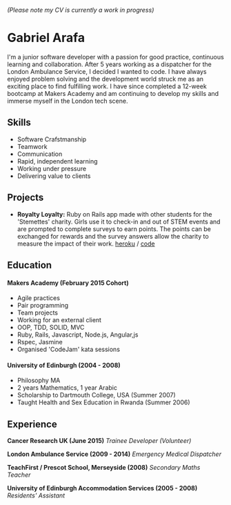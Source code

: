 *(Please note my CV is currently a work in progress)*
# Gabriel Arafa

I'm a junior software developer with a passion for good practice, continuous learning and collaboration. After 5 years working as a dispatcher for the London Ambulance Service, I decided I wanted to code. I have always enjoyed problem solving and the development world struck me as an exciting place to find fulfilling work. I have since completed a 12-week bootcamp at Makers Academy and am continuing to develop my skills and immerse myself in the London tech scene.

## Skills

- Software Crafstmanship
- Teamwork
- Communication
- Rapid, independent learning
- Working under pressure
- Delivering value to clients

## Projects
- **Royalty Loyalty:** Ruby on Rails app made with other students for the 'Stemettes' charity. Girls use it to check-in and out of STEM events and are prompted to complete surveys to earn points. The points can be exchanged for rewards and the survey answers allow the charity to measure the impact of their work. [heroku](https://stemettes-master.herokuapp.com/) / [code](https://github.com/STEMettes/royalty_loyalty) 


## Education

#### Makers Academy (February 2015 Cohort)

- Agile practices
- Pair programming
- Team projects
- Working for an external client
- OOP, TDD, SOLID, MVC
- Ruby, Rails, Javascript, Node.js, Angular,js
- Rspec, Jasmine
- Organised 'CodeJam' kata sessions 

#### University of Edinburgh (2004 - 2008)

- Philosophy MA
- 2 years Mathematics, 1 year Arabic
- Scholarship to Dartmouth College, USA (Summer 2007)
- Taught Health and Sex Education in Rwanda (Summer 2006)

## Experience

**Cancer Research UK (June 2015)**
*Trainee Developer (Volunteer)*

**London Ambulance Service (2009 - 2014)**
*Emergency Medical Dispatcher*

**TeachFirst / Prescot School, Merseyside (2008)**
*Secondary Maths Teacher*

**University of Edinburgh Accommodation Services (2005 - 2008)**
*Residents' Assistant*
